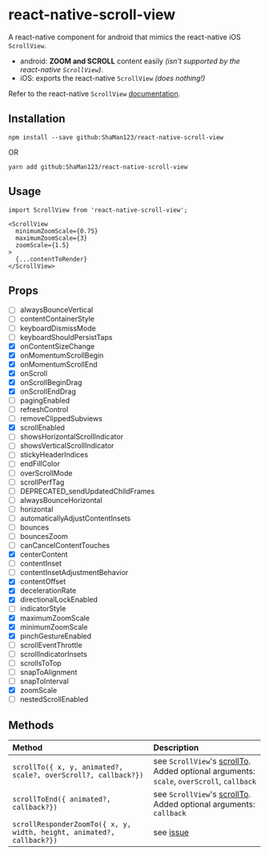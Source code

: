 # react-native-scroll-view
A react-native component for android that mimics the react-native iOS `ScrollView`.

- android: **ZOOM and SCROLL** content easily *(isn't supported by the react-native `ScrollView`)*.
- iOS: exports the react-native `ScrollView` *(does nothing!)*

Refer to the react-native `ScrollView` [documentation](https://facebook.github.io/react-native/docs/scrollview#props).

## Installation
```
npm install --save github:ShaMan123/react-native-scroll-view
```
OR
```
yarn add github:ShaMan123/react-native-scroll-view
```

## Usage

```
import ScrollView from 'react-native-scroll-view';

<ScrollView
  minimumZoomScale={0.75}
  maximumZoomScale={3}
  zoomScale={1.5}
>
  {...contentToRender}
</ScrollView>

```

## Props
- [ ] alwaysBounceVertical
- [ ] contentContainerStyle
- [ ] keyboardDismissMode
- [ ] keyboardShouldPersistTaps
- [x] onContentSizeChange
- [x] onMomentumScrollBegin
- [x] onMomentumScrollEnd
- [x] onScroll
- [x] onScrollBeginDrag
- [x] onScrollEndDrag
- [ ] pagingEnabled
- [ ] refreshControl
- [ ] removeClippedSubviews
- [x] scrollEnabled
- [ ] showsHorizontalScrollIndicator
- [ ] showsVerticalScrollIndicator
- [ ] stickyHeaderIndices
- [ ] endFillColor
- [ ] overScrollMode
- [ ] scrollPerfTag
- [ ] DEPRECATED_sendUpdatedChildFrames
- [ ] alwaysBounceHorizontal
- [ ] horizontal
- [ ] automaticallyAdjustContentInsets
- [ ] bounces
- [ ] bouncesZoom
- [ ] canCancelContentTouches
- [x] centerContent
- [ ] contentInset
- [ ] contentInsetAdjustmentBehavior
- [x] contentOffset
- [x] decelerationRate
- [x] directionalLockEnabled
- [ ] indicatorStyle
- [x] maximumZoomScale
- [x] minimumZoomScale
- [x] pinchGestureEnabled
- [ ] scrollEventThrottle
- [ ] scrollIndicatorInsets
- [ ] scrollsToTop
- [ ] snapToAlignment
- [ ] snapToInterval
- [x] zoomScale
- [ ] nestedScrollEnabled

## Methods
| Method  | Description |
| :------------ |:---------------| 
| `scrollTo({ x, y, animated?, scale?, overScroll?, callback?})` | see `ScrollView`'s [scrollTo](https://facebook.github.io/react-native/docs/scrollview#scrollto). Added optional arguments: `scale`, `overScroll`, `callback` |
| `scrollToEnd({ animated?, callback?})` | see `ScrollView`'s [scrollTo](https://facebook.github.io/react-native/docs/scrollview#scrolltoend). Added optional arguments: `callback` |
| `scrollResponderZoomTo({ x, y, width, height, animated?, callback?})` |  see [issue](https://github.com/facebook/react-native/issues/9830) |
